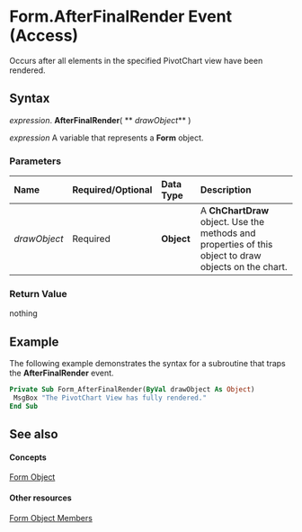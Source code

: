 
# Form.AfterFinalRender Event (Access)

Occurs after all elements in the specified PivotChart view have been rendered.


## Syntax

 _expression_. **AfterFinalRender**( ** _drawObject_** )

 _expression_ A variable that represents a **Form** object.


### Parameters



|**Name**|**Required/Optional**|**Data Type**|**Description**|
|:-----|:-----|:-----|:-----|
| _drawObject_|Required|**Object**|A  **ChChartDraw** object. Use the methods and properties of this object to draw objects on the chart.|

### Return Value

nothing


## Example

The following example demonstrates the syntax for a subroutine that traps the  **AfterFinalRender** event.


```vb
Private Sub Form_AfterFinalRender(ByVal drawObject As Object) 
 MsgBox "The PivotChart View has fully rendered." 
End Sub
```


## See also


#### Concepts


[Form Object](72ef9219-142b-b690-b696-3eba9a5d4522.md)
#### Other resources


[Form Object Members](e1976b58-28ca-8f76-cdf3-6732cb06ce6c.md)
